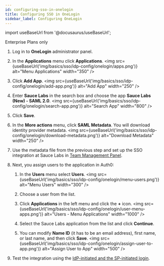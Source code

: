 ```yaml
---
id: configuring-sso-in-onelogin
title: Configuring SSO in OneLogin
sidebar_label: Configuring OneLogin
---
```


import useBaseUrl from '@docusaurus/useBaseUrl';

<p><span className="sauceDBlue">Enterprise Plans only</span></p>

1. Log in to **OneLogin** administrator panel.
2. In the **Applications** menu click **Applications**.
   <img src={useBaseUrl('img/basics/sso/idp-config/onelogin/apps.png')} alt="Menu Applications" width="350" />

3. Click **Add App**.
   <img src={useBaseUrl('img/basics/sso/idp-config/onelogin/add-app.png')} alt="Add App" width="250" />

4. Enter **Sauce Labs** in the search box and choose the app **Sauce Labs (New) - SAML 2.0**.
   <img src={useBaseUrl('img/basics/sso/idp-config/onelogin/search-app.png')} alt="Search App" width="800" />

5. Click **Save**.
6. In the **More actions** menu, click **SAML Metadata**. You will download identity provider metadata.
   <img src={useBaseUrl('img/basics/sso/idp-config/onelogin/download-metadata.png')} alt="Download Metadata" width="250" />

7. Use the metadata file from the previous step and set up the SSO integration at Sauce Labs in [Team Management Panel](/basics/sso/setting-up-sso#integrating-with-sauce-labs-service-provider).
8. Next, you assign users to the application in Auth0:

   1. In the **Users** menu select **Users**.
      <img src={useBaseUrl('img/basics/sso/idp-config/onelogin/menu-users.png')} alt="Menu Users" width="300" />

   2. Choose a user from the list.
   3. Click **Applications** in the left menu and click the **+** icon.
      <img src={useBaseUrl('img/basics/sso/idp-config/onelogin/user-menu-apps.png')} alt="Users - Menu Applications" width="1000" />

   4. Select the Sauce Labs application from the list and click **Continue**.
   5. You can modify **Name ID** (it has to be an email address), first name, or last name, and then click **Save**.
      <img src={useBaseUrl('img/basics/sso/idp-config/onelogin/assign-user-to-app.png')} alt="Assign User to App" width="500" />

9. Test the integration using the [IdP-initiated and the SP-initiated login](/basics/sso/logging-in-via-sso).
